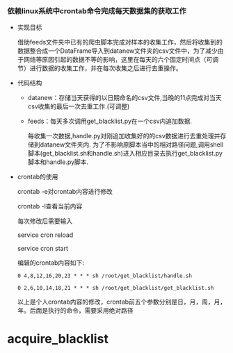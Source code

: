 ### 依赖linux系统中crontab命令完成每天数据集的获取工作



- 实现目标

  借助feeds文件夹中已有的爬虫脚本完成对样本的收集工作，然后将收集到的数据整合成一个DataFrame导入到datanew文件夹的csv文件中，为了减少由于网络等原因引起的数据不等的影响，这里在每天的六个固定时间点（可调节）进行数据的收集工作，并在每次收集之后进行去重操作。
 

- 代码结构

  - datanew：存储当天获得的以日期命名的csv文件,当晚的11点完成对当天csv收集的最后一次去重工作.(可调整)

  - feeds：每天多次调用get_blacklist.py在一个csv内追加数据.

     每收集一次数据,handle.py对刚追加收集好的的csv数据进行去重处理并存储到datanew文件夹内.
     为了不影响原脚本当中的相对路径问题,调用shell脚本(get_blacklist.sh和handle.sh)进入相应目录去执行get_blacklist.py脚本和handle.py脚本.


- crontab的使用

  crontab -e对crontab内容进行修改

  crontab -l查看当前内容

  每次修改后需要输入

  service cron reload

  service cron start

  编辑的crontab内容如下:
      
     
      0 4,8,12,16,20,23 * * * sh /root/get_blacklist/handle.sh
       
      0 2,6,10,14,18,21 * * * sh /root/get_blacklist/get_blacklist.sh


  以上是个人crontab内容的修改，crontab前五个参数分别是日，月，周，月，年。后面是执行的命令，需要采用绝对路径
# acquire_blacklist
